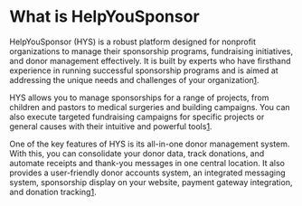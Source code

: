 # What is HelpYouSponsor

HelpYouSponsor (HYS) is a robust platform designed for nonprofit organizations to manage their sponsorship programs, fundraising initiatives, and donor management effectively. It is built by experts who have firsthand experience in running successful sponsorship programs and is aimed at addressing the unique needs and challenges of your organization​[1](https://helpyousponsor.com/)​.

HYS allows you to manage sponsorships for a range of projects, from children and pastors to medical surgeries and building campaigns. You can also execute targeted fundraising campaigns for specific projects or general causes with their intuitive and powerful tools​[1](https://helpyousponsor.com/)​.

One of the key features of HYS is its all-in-one donor management system. With this, you can consolidate your donor data, track donations, and automate receipts and thank-you messages in one central location. It also provides a user-friendly donor accounts system, an integrated messaging system, sponsorship display on your website, payment gateway integration, and donation tracking​[1](https://helpyousponsor.com/)​.
